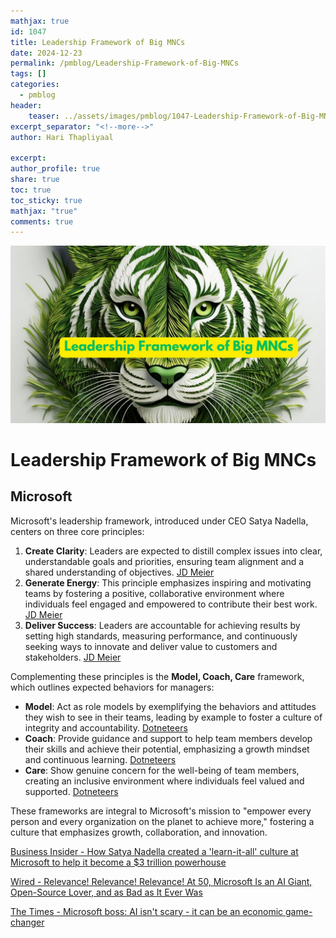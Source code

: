 ```yaml
---
mathjax: true
id: 1047
title: Leadership Framework of Big MNCs
date: 2024-12-23
permalink: /pmblog/Leadership-Framework-of-Big-MNCs
tags: []
categories:
  - pmblog
header:
    teaser: ../assets/images/pmblog/1047-Leadership-Framework-of-Big-MNCs.jpg
excerpt_separator: "<!--more-->"   
author: Hari Thapliyaal   

excerpt:   
author_profile: true   
share: true   
toc: true   
toc_sticky: true 
mathjax: "true"
comments: true
---
```


![Leadership-Framework-of-Big-MNCs](../assets/images/pmblog/1047-Leadership-Framework-of-Big-MNCs.jpg)

# Leadership Framework of Big MNCs 

## Microsoft
Microsoft's leadership framework, introduced under CEO Satya Nadella, centers on three core principles:

1. **Create Clarity**: Leaders are expected to distill complex issues into clear, understandable goals and priorities, ensuring team alignment and a shared understanding of objectives.  [JD Meier](https://jdmeier.com/microsoft-leadership-principles)  
2. **Generate Energy**: This principle emphasizes inspiring and motivating teams by fostering a positive, collaborative environment where individuals feel engaged and empowered to contribute their best work.  [JD Meier](https://jdmeier.com/microsoft-leadership-principles)  
3. **Deliver Success**: Leaders are accountable for achieving results by setting high standards, measuring performance, and continuously seeking ways to innovate and deliver value to customers and stakeholders.  [JD Meier](https://jdmeier.com/microsoft-leadership-principles)

Complementing these principles is the **Model, Coach, Care** framework, which outlines expected behaviors for managers:

* **Model**: Act as role models by exemplifying the behaviors and attitudes they wish to see in their teams, leading by example to foster a culture of integrity and accountability.  [Dotneteers](https://dotneteers.net/satya-nadellas-model-model-coach-and-care-the-leadership-framework-for-modern-times)  
* **Coach**: Provide guidance and support to help team members develop their skills and achieve their potential, emphasizing a growth mindset and continuous learning.  [Dotneteers](https://dotneteers.net/satya-nadellas-model-model-coach-and-care-the-leadership-framework-for-modern-times)  
* **Care**: Show genuine concern for the well-being of team members, creating an inclusive environment where individuals feel valued and supported.  [Dotneteers](https://dotneteers.net/satya-nadellas-model-model-coach-and-care-the-leadership-framework-for-modern-times)

These frameworks are integral to Microsoft's mission to "empower every person and every organization on the planet to achieve more," fostering a culture that emphasizes growth, collaboration, and innovation.
  
[Business Insider - How Satya Nadella created a 'learn-it-all' culture at Microsoft to help it become a $3 trillion powerhouse](https://www.businessinsider.com/satya-nadella-microsoft-powerhouse-ai-investment-openai-2024-7)

 
[Wired - Relevance\! Relevance\! Relevance\! At 50, Microsoft Is an AI Giant, Open-Source Lover, and as Bad as It Ever Was](https://www.wired.com/story/at-age-50-microsoft-is-an-ai-giant-an-open-source-lover-and-bad-as-it-ever-was)
 
[The Times - Microsoft boss: AI isn't scary \- it can be an economic game-changer](https://www.thetimes.co.uk/article/big-tech-microsoft-interview-satya-nadella-gks2nl2jb)

